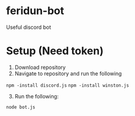 # feridun-bot
Useful discord bot

# Setup (Need token)

1. Download repository
2. Navigate to repository and run the following

```npm -install discord.js```
```npm -install winston.js```

3. Run the following:

```node bot.js```

